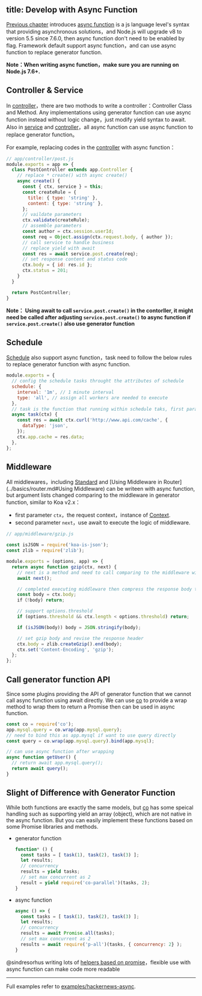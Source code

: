 title: Develop with Async Function
---

[Previous chapter](../intro/egg-and-koa.md#async-function) introduces [async function] is a js language level's syntax that providing asynchronous solutions，and Node.js will upgrade v8 to version 5.5 since 7.6.0, then async function don't need to be enabled by flag. Framework default support async function，and can use async function to replace generator function.

**Note：When writing async function，make sure you are running on Node.js 7.6+.**

## Controller & Service

In [controller]，there are two mothods to write a controller：Controller Class and Method. Any implementations using generator function can use async function instead without logic change，just modify yield syntax to await.
Also in [service] and [controller]，all async function can use async function to replace generator function。

For example, replacing codes in the [controller] with async function：

```js
// app/controller/post.js
module.exports = app => {
  class PostController extends app.Controller {
    // replace * create() with async create()
    async create() {
      const { ctx, service } = this;
      const createRule = {
        title: { type: 'string' },
        content: { type: 'string' },
      };
      // vaildate parameters
      ctx.validate(createRule);
      // assemble parameters
      const author = ctx.session.userId;
      const req = Object.assign(ctx.request.body, { author });
      // call service to handle business 
      // replace yield with await
      const res = await service.post.create(req);
      // set response content and status code
      ctx.body = { id: res.id };
      ctx.status = 201;
    }
  }

  return PostController;
}
```

**Note： Using await to call `service.post.create()`  in the contorller, it might need be called after adjusting `service.post.create()` to async function if `service.post.create()` also use generator function**

## Schedule

[Schedule] also support async function，task need to follow the below rules to replace generator function with async function.

```js
module.exports = {
  // config the schedule tasks throught the attributes of schedule
  schedule: {
    interval: '1m', // 1 minute interval
    type: 'all', // assign all workers are needed to execute
  },
  // task is the function that running within schedule taks, first parameter is instance of anonymous ctx
  async task(ctx) {
    const res = await ctx.curl('http://www.api.com/cache', {
      dataType: 'json',
    });
    ctx.app.cache = res.data;
  },
};
```

## Middleware

All middlewares，including [Standard](../basics/middleware.md) and [Using Middleware in Router](../basics/router.md#Using Middleware) can be writeen with async function, but argument lists changed comparing to the middleware in generator function, similar to Koa v2.x：

- first parameter `ctx`，the request context，instance of [Context](../basics/extend.md#Context).
- second parameter `next`，use await to execute the logic of middleware.

```js
// app/middleware/gzip.js

const isJSON = require('koa-is-json');
const zlib = require('zlib');

module.exports = (options, app) => {
  return async function gzip(ctx, next) {
    // next is a method and need to call comparing to the middleware with the generator function
    await next();

    // completed executing middleware then compress the response body to gzip
    const body = ctx.body;
    if（!body) return;

    // support options.threshold
    if (options.threshold && ctx.length < options.threshold) return;

    if (isJSON(body)) body = JSON.stringify(body);

    // set gzip body and revise the response header
    ctx.body = zlib.createGzip().end(body);
    ctx.set('Content-Encoding', 'gzip');
  };
};
```

## Call generator function API

Since some plugins providing the API of generator function that we cannot call async function using await directly. We can use [co] to provide a wrap method to wrap them to return a Promise then can be used in async function.

```js
const co = require('co');
app.mysql.query = co.wrap(app.mysql.query);
// need to bind this as app.mysql if want to use query directly
const query = co.wrap(app.mysql.query).bind(app.mysql);

// can use async function after wrapping
async function getUser() {
  // return await app.mysql.query();
  return await query();
}
```

## Slight of Difference with Generator Function

While both functions are exactly the same models, but [co] has some speical handling such as supporting yield  an array (object), which are not native in the async function. But you can easily implement these functions based on some Promise libraries and methods. 

- generator function

  ```js
  function* () {
    const tasks = [ task(1), task(2), task(3) ];
    let results;
    // concurrency
    results = yield tasks;
    // set max concurrent as 2 
    result = yield require('co-parallel')(tasks, 2);
  }
  ```

- async function

  ```js
  async () => {
    const tasks = [ task(1), task(2), task(3) ];
    let results;
    // concurrency
    results = await Promise.all(tasks);
    // set max concurrent as 2 
    results = await require('p-all')(tasks, { concurrency: 2} );
  }
  ```

@sindresorhus writing lots of [helpers based on promise](https://github.com/sindresorhus/promise-fun)，flexible use with async function can make code more readable

----

Full examples refer to  [examples/hackernews-async](https://github.com/eggjs/examples/tree/master/hackernews-async).

[async function]: https://github.com/tc39/ecmascript-asyncawait
[co]: https://github.com/tj/co
[controller]: ../basics/controller.md
[service]: ../basics/service.md
[schedule]: ../basics/schedule.md
